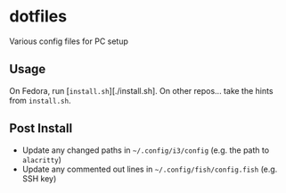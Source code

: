 # dotfiles

Various config files for PC setup

## Usage

On Fedora, run [`install.sh`][./install.sh]. On other repos... take the hints
from `install.sh`.

## Post Install

- Update any changed paths in `~/.config/i3/config` (e.g. the path to
  `alacritty`)
- Update any commented out lines in `~/.config/fish/config.fish` (e.g. SSH key)
